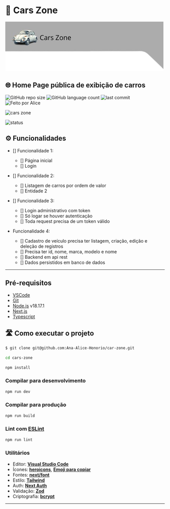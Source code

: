 # 🚗 Cars Zone

![](./public/cars-zone-readme.png)

## 🌐 Home Page pública de exibição de carros

![GitHub repo size](https://img.shields.io/github/repo-size/Ana-Alice-Honorio/car-zone?style=for-the-badge)
![GitHub language count](https://img.shields.io/github/languages/count/Ana-Alice-Honorio/car-zone?style=for-the-badge)
![last commit](https://img.shields.io/github/last-commit/Ana-Alice-Honorio/car-zone?style=for-the-badge")
![Feito por Alice](https://img.shields.io/badge/feito-por%20Alice-D818A5")

![cars zone]()

![status](https://img.shields.io/badge/STATUS-EM%20DESENVOLVIMENTO-green)

## ⚙️ Funcionalidades

- [] Funcionalidade 1:
  - [] Página inicial
  - [] Login

- [] Funcionalidade 2:
  - [] Listagem de carros por ordem de valor
  - [] Entidade 2

- [] Funcionalidade 3:
  - [] Login administrativo com token
  - [] Só logar se houver autenticação
  - [] Toda request precisa de um token válido

- Funcionalidade 4:
  - [] Cadastro de veículo precisa ter listagem, criação, edição e deleção de registros
  - [] Precisa ter id, nome, marca, modelo e nome
  - [] Backend em api rest
  - [] Dados persistidos em banco de dados

---

## Pré-requisitos

- [VSCode](https://code.visualstudio.com/)
- [Git](https://git-scm.com)
- [Node.js](https://nodejs.org/en/) v18.17.1
- [Next.js](https://nextjs.org/)
- [Typescript](https://www.typescriptlang.org/)

## 🛣️ Como executar o projeto

```sh
$ git clone git@github.com:Ana-Alice-Honorio/car-zone.git
```

```sh
cd cars-zone
```

```sh
npm install
```

### Compilar para desenvolvimento

```sh
npm run dev
```

### Compilar para produção

```sh
npm run build
```

### Lint com [ESLint](https://eslint.org/)

```sh
npm run lint
```

### **Utilitários**

- Editor:  **[Visual Studio Code](https://code.visualstudio.com/)**  
- Ícones:  **[heroicons](https://heroicons.com/)**, **[Emoji para copiar](https://emojisparacopiar.com/)**
- Fontes:  **[next/font](https://nextjs.org/docs/basic-features/font-optimization)**
- Estilo: **[Tailwind](https://tailwindcss.com/)**
- Auth: **[Next Auth](https://next-auth.js.org/)**
- Validação: **[Zod](https://zod.dev/)**
- Criptografia: **[bcrypt](https://www.npmjs.com/package/bcrypt)**

---